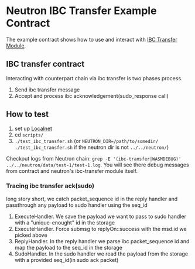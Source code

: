 # Neutron IBC Transfer Example Contract

The example contract shows how to use and interact with [IBC Transfer Module](https://docs.neutron.org/neutron/modules/transfer/overview).

## IBC transfer contract

Interacting with counterpart chain via ibc transfer is two phases process.
1. Send ibc transfer message
2. Accept and process ibc acknowledgement(sudo_response call)

## How to test

1. set up [Localnet](https://docs.neutron.org/neutron/build-and-run/localnet)
2. cd `scripts/`
3. `./test_ibc_transfer.sh` (or `NEUTRON_DIR=/path/to/somedir/ ./test_ibc_transfer.sh` if the neutron dir is not `../../neutron/`)

Checkout logs from Neutron chain: `grep -E '(ibc-transfer|WASMDEBUG)' ../../neutron/data/test-1/test-1.log`.
You will see there debug messages from contract and neutron's ibc-transfer module itself.

### Tracing ibc transfer ack(sudo)
long story short, we catch packet_sequence id in the reply handler and passthrough any payload to sudo handler using the seq_id

1) ExecuteHandler. We save the payload we want to pass to sudo handler with a "unique-enought" id in the storage
2) ExecuteHandler. Force submsg to replyOn::success with the msd.id we picked above
3) ReplyHandler. In the reply handler we parse ibc packet_sequence id and map the payload to the seq_id in the storage
4) SudoHandler. In the sudo handler we read the payload from the storage with a provided seq_id(in sudo ack packet)
